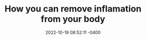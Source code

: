 ---
layout: garden_item
title:  "How you can remove inflamation from your body"
date:   2022-10-19 08:52:11 -0400
category: Health
tags:
  - iaq
  - health
  - inflamation
status: Empty
type: branch
published: true
---